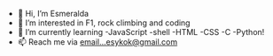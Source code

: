- 👋 Hi, I’m Esmeralda
- 👀 I’m interested in F1, rock climbing and coding
- 🌱 I’m currently learning 
    -JavaScript
    -shell
    -HTML 
    -CSS
    -C
    -Python!
- 📫 Reach me via email...esykok@gmail.com

